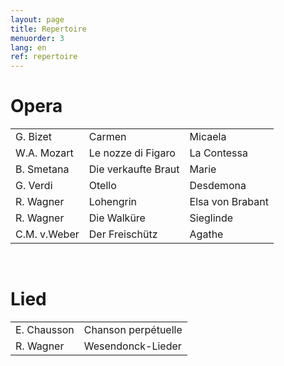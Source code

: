 ```yaml
---
layout: page
title: Repertoire
menuorder: 3
lang: en
ref: repertoire
---
```


# Opera	

| | | |
| -------- | ----- | ---- |
| G. Bizet | Carmen | Micaela |
| W.A. Mozart | Le nozze di Figaro | La Contessa |
| B. Smetana | Die verkaufte Braut | Marie |
| G. Verdi | Otello | Desdemona |
| R. Wagner | Lohengrin | Elsa von Brabant |
| R. Wagner | Die Walküre | Sieglinde |
| C.M. v.Weber | Der Freischütz | Agathe |

&nbsp;
# Lied

| | | 
| -------- | ----- |
| E. Chausson | Chanson perpétuelle |
| R. Wagner | Wesendonck-Lieder |

